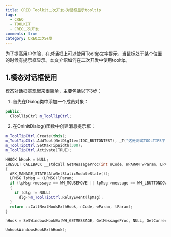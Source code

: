 ```yaml
---
title: CREO Toolkit二次开发-对话框显示tooltip
tags:
  - CREO
  - TOOLKIT
  - CREO二次开发
comments: true
category: CREO二次开发
---
```


为了提高用户体验，在对话框上可以使用Tooltip文字提示，当鼠标处于某个位置的时候有提示框显示。本文介绍如何在二次开发中使用tooltip。

## 1.模态对话框使用

模态对话框实现起来很简单，主要包括以下3步：

1. 首先在Dialog类中添加一个成员对象：

```cpp
public:
  CToolTipCtrl m_ToolTipCtrl;
```

2. 在OnInitDialog()函数中创建消息提示框：

```cpp
m_ToolTipCtrl.Create(this);
m_ToolTipCtrl.AddTool(GetDlgItem(IDC_BUTTONTEST), _T("这是测试TOOLTIPS字符串"));
m_ToolTipCtrl.SetMaxTipWidth(300);
m_ToolTipCtrl.Activate(TRUE);
```



```cpp
HHOOK hHook = NULL;
LRESULT CALLBACK __stdcall GetMessageProc(int nCode, WPARAM wParam, LPARAM lParam)
{
  AFX_MANAGE_STATE(AfxGetStaticModuleState());
  LPMSG lpMsg = (LPMSG)lParam;
  if (lpMsg->message == WM_MOUSEMOVE || lpMsg->message == WM_LBUTTONDOWN || lpMsg->message == WM_LBUTTONUP)
  {
    if (dlg != NULL)
      dlg->m_ToolTipCtrl.RelayEvent(lpMsg);
  }
  return ::CallNextHookEx(hHook, nCode, wParam, lParam);
}
```

```cpp
hHook = SetWindowsHookEx(WH_GETMESSAGE, GetMessageProc, NULL, GetCurrentThreadId());
```

```cpp
UnhookWindowsHookEx(hHook);
```
